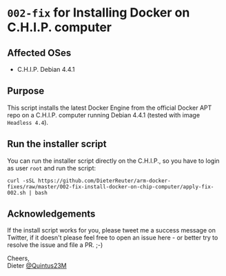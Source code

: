 # `002-fix` for Installing Docker on C.H.I.P. computer


## Affected OSes

* C.H.I.P. Debian 4.4.1


## Purpose

This script installs the latest Docker Engine from the official Docker APT repo on a C.H.I.P. computer running Debian 4.4.1 (tested with image `Headless 4.4`).


## Run the installer script

You can run the installer script directly on the C.H.I.P., so you have to login as user `root` and run the script:
```
curl -sSL https://github.com/DieterReuter/arm-docker-fixes/raw/master/002-fix-install-docker-on-chip-computer/apply-fix-002.sh | bash
```


## Acknowledgements

If the install script works for you, please tweet me a success message on Twitter, if it doesn't please feel free to open an issue here - or better try to resolve the issue and file a PR. ;-)

Cheers, <br>
Dieter [@Quintus23M](https://twitter.com/Quintus23M)
